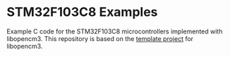 
# STM32F103C8 Examples

Example C code for the STM32F103C8 microcontrollers implemented with libopencm3. This repository is based on the [template project](https://github.com/libopencm3/libopencm3-template) for libopencm3.
